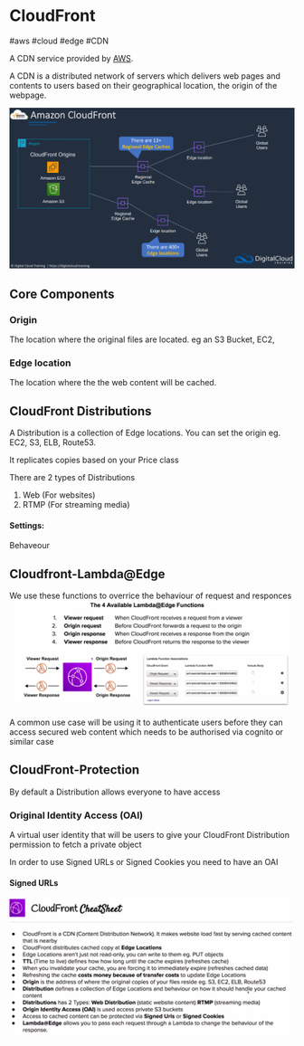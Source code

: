 # CloudFront
#aws #cloud #edge #CDN

A CDN service provided by [AWS](Cloud%20Computing/AWS/AWS.md).

A CDN is a distributed network of servers which delivers web pages and contents to users based on their geographical location, the origin of the webpage.

![](Attachments/Pasted%20image%2020230305151823.png)

## Core Components

### Origin

The location where the original files are located. eg an S3 Bucket, EC2, 


### Edge location

The location where the the web content will be cached.


## CloudFront Distributions

A Distribution is a collection of Edge locations. You can set the origin eg. EC2, S3, ELB, Route53.

It replicates copies based on your Price class

There are 2 types of Distributions
1. Web (For websites)
2. RTMP (For streaming media)


#### Settings:
Behaveour




## Cloudfront-Lambda@Edge

We use these functions to overrice the behaviour of request and responces
![Pasted image 20220723225149](Attachments/Pasted%20image%2020220723225149.png)

 A common use case will be using it to authenticate users before they can access secured web content which needs to be authorised via cognito or similar case

## CloudFront-Protection

By default a Distribution allows everyone to have access

### Original Identity Access (OAI)
A virtual user identity that will be users to give your CloudFront Distribution permission to fetch a private object

In order to use Signed URLs or Signed Cookies you need to have an OAI

#### Signed URLs 



![Pasted image 20220723230258](Attachments/Pasted%20image%2020220723230258.png)